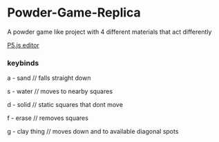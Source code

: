 # Powder-Game-Replica
A powder game like project with 4 different materials that act differently

[P5.js editor](https://editor.p5js.org/gclebor-16/sketches/pfjefS4Iz)

### keybinds

a - sand // falls straight down

s - water // moves to nearby squares

d - solid // static squares that dont move

f - erase // removes squares

g - clay thing // moves down and to available diagonal spots
